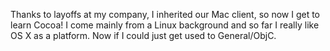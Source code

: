 Thanks to layoffs at my company, I inherited our Mac client, so now I get to learn Cocoa!  I come mainly from a Linux background and so far I really like OS X as a platform.  Now if I could just get used to General/ObjC.